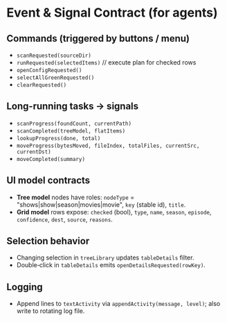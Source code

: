 
# Event & Signal Contract (for agents)

## Commands (triggered by buttons / menu)
- `scanRequested(sourceDir)`
- `runRequested(selectedItems)`  // execute plan for checked rows
- `openConfigRequested()`
- `selectAllGreenRequested()`
- `clearRequested()`

## Long-running tasks → signals
- `scanProgress(foundCount, currentPath)`
- `scanCompleted(treeModel, flatItems)`
- `lookupProgress(done, total)`
- `moveProgress(bytesMoved, fileIndex, totalFiles, currentSrc, currentDst)`
- `moveCompleted(summary)`

## UI model contracts
- **Tree model** nodes have roles: `nodeType` = "shows|show|season|movies|movie", `key` (stable id), `title`.
- **Grid model** rows expose: `checked` (bool), `type`, `name`, `season`, `episode`, `confidence`, `dest`, `source`, `reasons`.

## Selection behavior
- Changing selection in `treeLibrary` updates `tableDetails` filter.  
- Double‑click in `tableDetails` emits `openDetailsRequested(rowKey)`.

## Logging
- Append lines to `textActivity` via `appendActivity(message, level)`; also write to rotating log file.
